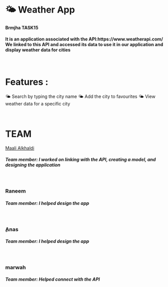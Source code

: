 # 🌤️ Weather App
 <h4>Brmjha TASK15 </h4>

<h4> It is an application associated with the API:https://www.weatherapi.com/ <br>
We linked to this API and accessed its data to use it in our application and display weather data for cities <h4>


<br>
  
# Features :

🌤️ Search by typing the city name
🌤️ Add the city to favourites
🌤️ View weather data for a specific city



<br>

#  TEAM 


<a href="https://github.com/3Maali" target="_blank">Maali Alkhaldi</a>

<h5>Team member:
I worked on linking with the API, creating a model, and designing the application <br>
 <h5/>
<br> 


<h3>Raneem </h3>

<h5>Team member:
I helped design the app <br>

 <h5/>
<br> 

 <h3>ِAnas </h3>

<h5>Team member:
I helped design the app <br>

 <h5/>
<br> 

<h3> marwah</h3>

<h5>Team member:
Helped connect with the API <br>

 <h5/>
<br> 

